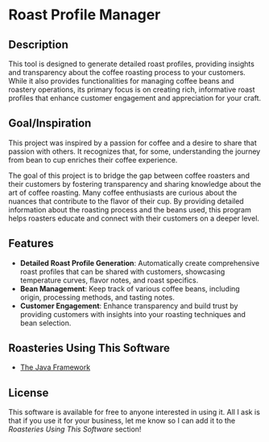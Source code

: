 # Roast Profile Manager 

## Description
This tool is designed to generate detailed roast profiles, providing insights and transparency about the coffee roasting process to your customers. While it also provides functionalities for managing coffee beans and roastery operations, its primary focus is on creating rich, informative roast profiles that enhance customer engagement and appreciation for your craft.


## Goal/Inspiration
This project was inspired by a passion for coffee and a desire to share that passion with others. It recognizes that, for some, understanding the journey from bean to cup enriches their coffee experience.

The goal of this project is to bridge the gap between coffee roasters and their customers by fostering transparency and sharing knowledge about the art of coffee roasting. Many coffee enthusiasts are curious about the nuances that contribute to the flavor of their cup. By providing detailed information about the roasting process and the beans used, this program helps roasters educate and connect with their customers on a deeper level.


## Features
- **Detailed Roast Profile Generation**: Automatically create comprehensive roast profiles that can be shared with customers, showcasing temperature curves, flavor notes, and roast specifics.
- **Bean Management**: Keep track of various coffee beans, including origin, processing methods, and tasting notes.
- **Customer Engagement**: Enhance transparency and build trust by providing customers with insights into your roasting techniques and bean selection.


## Roasteries Using This Software
- [The Java Framework](thejavaframeworkroastery.com)


## License
This software is available for free to anyone interested in using it. All I ask is that if you use it for your business, let me know so I can add it to the *Roasteries Using This Software* section!